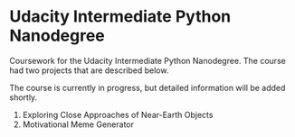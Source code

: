 # Udacity Intermediate Python Nanodegree
Coursework for the Udacity Intermediate Python Nanodegree. The course had two projects that are described below.

The course is currently in progress, but detailed information will be added shortly.
1.  Exploring Close Approaches of Near-Earth Objects
2.  Motivational Meme Generator
